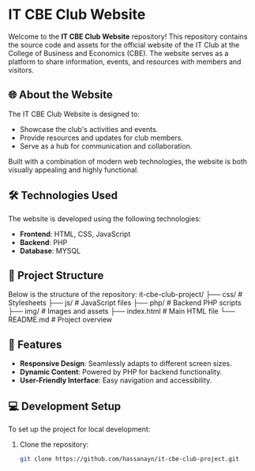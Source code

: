 # IT CBE Club Website

Welcome to the **IT CBE Club Website** repository! This repository contains the source code and assets for the official website of the IT Club at the College of Business and Economics (CBE). The website serves as a platform to share information, events, and resources with members and visitors.

## 🌐 About the Website

The IT CBE Club Website is designed to:
- Showcase the club's activities and events.
- Provide resources and updates for club members.
- Serve as a hub for communication and collaboration.

Built with a combination of modern web technologies, the website is both visually appealing and highly functional.

## 🛠️ Technologies Used

The website is developed using the following technologies:
- **Frontend**: HTML, CSS, JavaScript
- **Backend**: PHP
- **Database**: MYSQL

## 📂 Project Structure

Below is the structure of the repository:
it-cbe-club-project/
├── css/                # Stylesheets
├── js/                 # JavaScript files
├── php/                # Backend PHP scripts
├── img/                # Images and assets
├── index.html          # Main HTML file
└── README.md           # Project overview

## 🚀 Features

- **Responsive Design**: Seamlessly adapts to different screen sizes.
- **Dynamic Content**: Powered by PHP for backend functionality.
- **User-Friendly Interface**: Easy navigation and accessibility.

## 💻 Development Setup

To set up the project for local development:

1. Clone the repository:
   ```bash
   git clone https://github.com/hassanayn/it-cbe-club-project.git

